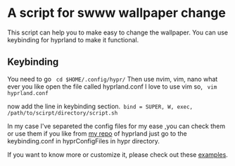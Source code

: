 # A script for swww wallpaper change

This script can help you to make easy to change the wallpaper.
You can use keybinding for hyprland to make it functional.

## Keybinding

You need to go ``` cd $HOME/.config/hypr/``` 
Then use nvim, vim, nano what ever you like open the file called hyprland.conf 
I love to use vim so, ``` vim hyprland.conf```

now add the line in keybinding section.``` bind = SUPER, W, exec, /path/to/scirpt/directory/script.sh```

In my case I've separeted the config files for my ease ,you can check them or use them if you like from [my repo](https://github.com/nirojnaik12/hyprlandDotfile) of hyprland
just go to the keybinding.conf in hyprConfigFiles in hypr directory.

If you want to know more or customize it, please check out these [examples](https://github.com/LGFae/swww/tree/main/example_scripts).
